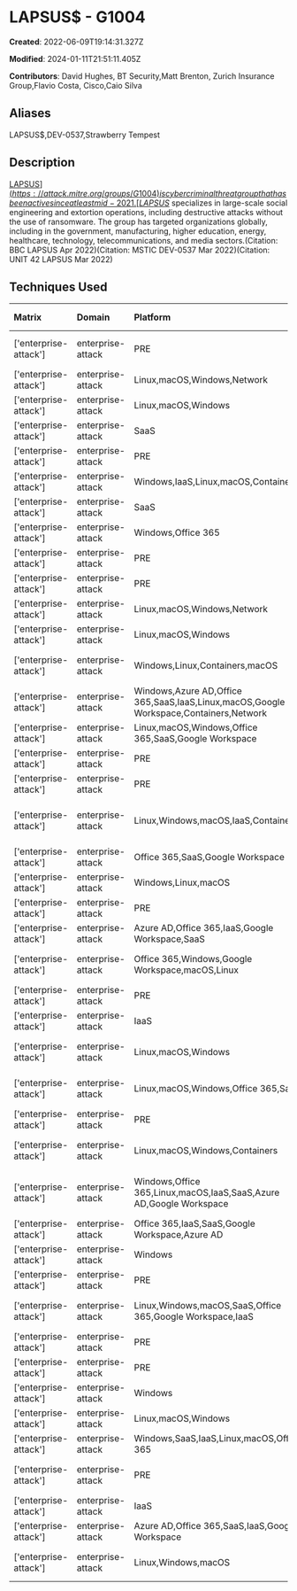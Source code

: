# LAPSUS$ - G1004

**Created**: 2022-06-09T19:14:31.327Z

**Modified**: 2024-01-11T21:51:11.405Z

**Contributors**: David Hughes, BT Security,Matt Brenton, Zurich Insurance Group,Flavio Costa, Cisco,Caio Silva

## Aliases

LAPSUS$,DEV-0537,Strawberry Tempest

## Description

[LAPSUS$](https://attack.mitre.org/groups/G1004) is cyber criminal threat group that has been active since at least mid-2021. [LAPSUS$](https://attack.mitre.org/groups/G1004) specializes in large-scale social engineering and extortion operations, including destructive attacks without the use of ransomware. The group has targeted organizations globally, including in the government, manufacturing, higher education, energy, healthcare, technology, telecommunications, and media sectors.(Citation: BBC LAPSUS Apr 2022)(Citation: MSTIC DEV-0537 Mar 2022)(Citation: UNIT 42 LAPSUS Mar 2022)

## Techniques Used

|Matrix|Domain|Platform|Technique ID|Technique Name|Use|
| :---| :---| :---| :---| :---| :---|
|['enterprise-attack']|enterprise-attack|PRE|T1589|Gather Victim Identity Information|[LAPSUS$](https://attack.mitre.org/groups/G1004) has gathered detailed information of target employees to enhance their social engineering lures.(Citation: MSTIC DEV-0537 Mar 2022)|
|['enterprise-attack']|enterprise-attack|Linux,macOS,Windows,Network|T1005|Data from Local System|[LAPSUS$](https://attack.mitre.org/groups/G1004) uploaded sensitive files, information, and credentials from a targeted organization for extortion or public release.(Citation: MSTIC DEV-0537 Mar 2022)|
|['enterprise-attack']|enterprise-attack|Linux,macOS,Windows|T1069.002|Domain Groups|[LAPSUS$](https://attack.mitre.org/groups/G1004) has used the AD Explorer tool to enumerate groups on a victim's network.(Citation: MSTIC DEV-0537 Mar 2022)|
|['enterprise-attack']|enterprise-attack|SaaS|T1213.001|Confluence|[LAPSUS$](https://attack.mitre.org/groups/G1004) has searched a victim's network for collaboration platforms like Confluence and JIRA to discover further high-privilege account credentials.(Citation: MSTIC DEV-0537 Mar 2022)|
|['enterprise-attack']|enterprise-attack|PRE|T1588.002|Tool|[LAPSUS$](https://attack.mitre.org/groups/G1004) has obtained tools such as RVTools and AD Explorer for their operations.(Citation: MSTIC DEV-0537 Mar 2022)(Citation: NCC Group LAPSUS Apr 2022)|
|['enterprise-attack']|enterprise-attack|Windows,IaaS,Linux,macOS,Containers|T1485|Data Destruction|[LAPSUS$](https://attack.mitre.org/groups/G1004) has deleted the target's systems and resources both on-premises and in the cloud.(Citation: MSTIC DEV-0537 Mar 2022)(Citation: NCC Group LAPSUS Apr 2022)|
|['enterprise-attack']|enterprise-attack|SaaS|T1213.003|Code Repositories|[LAPSUS$](https://attack.mitre.org/groups/G1004) has searched a victim's network for code repositories like GitLab and GitHub to discover further high-privilege account credentials.(Citation: MSTIC DEV-0537 Mar 2022)(Citation: NCC Group LAPSUS Apr 2022)|
|['enterprise-attack']|enterprise-attack|Windows,Office 365|T1213.002|Sharepoint|[LAPSUS$](https://attack.mitre.org/groups/G1004) has searched a victim's network for collaboration platforms like SharePoint to discover further high-privilege account credentials.(Citation: MSTIC DEV-0537 Mar 2022)(Citation: NCC Group LAPSUS Apr 2022)|
|['enterprise-attack']|enterprise-attack|PRE|T1583.003|Virtual Private Server|[LAPSUS$](https://attack.mitre.org/groups/G1004) has used VPS hosting providers for infrastructure.(Citation: MSTIC DEV-0537 Mar 2022)|
|['enterprise-attack']|enterprise-attack|PRE|T1591.004|Identify Roles|[LAPSUS$](https://attack.mitre.org/groups/G1004) has gathered detailed knowledge of team structures within a target organization.(Citation: MSTIC DEV-0537 Mar 2022)|
|['enterprise-attack']|enterprise-attack|Linux,macOS,Windows,Network|T1090|Proxy|[LAPSUS$](https://attack.mitre.org/groups/G1004) has leverage NordVPN for its egress points when targeting intended victims.(Citation: MSTIC DEV-0537 Mar 2022)|
|['enterprise-attack']|enterprise-attack|Linux,macOS,Windows|T1087.002|Domain Account|[LAPSUS$](https://attack.mitre.org/groups/G1004) has used the AD Explorer tool to enumerate users on a victim's network.(Citation: MSTIC DEV-0537 Mar 2022)(Citation: NCC Group LAPSUS Apr 2022)|
|['enterprise-attack']|enterprise-attack|Windows,Linux,Containers,macOS|T1133|External Remote Services|[LAPSUS$](https://attack.mitre.org/groups/G1004) has gained access to internet-facing systems and applications, including virtual private network (VPN), remote desktop protocol (RDP), and virtual desktop infrastructure (VDI) including Citrix. (Citation: MSTIC DEV-0537 Mar 2022)(Citation: NCC Group LAPSUS Apr 2022)|
|['enterprise-attack']|enterprise-attack|Windows,Azure AD,Office 365,SaaS,IaaS,Linux,macOS,Google Workspace,Containers,Network|T1078|Valid Accounts|[LAPSUS$](https://attack.mitre.org/groups/G1004) has used compromised credentials and/or session tokens to gain access into a victim's VPN, VDI, RDP, and IAMs.(Citation: MSTIC DEV-0537 Mar 2022)(Citation: NCC Group LAPSUS Apr 2022)|
|['enterprise-attack']|enterprise-attack|Linux,macOS,Windows,Office 365,SaaS,Google Workspace|T1656|Impersonation|[LAPSUS$](https://attack.mitre.org/groups/G1004) has called victims' help desk and impersonated legitimate users with previously gathered information in order to gain access to privileged accounts.(Citation: MSTIC DEV-0537 Mar 2022)|
|['enterprise-attack']|enterprise-attack|PRE|T1588.001|Malware|[LAPSUS$](https://attack.mitre.org/groups/G1004) acquired and used the Redline password stealer in their operations.(Citation: MSTIC DEV-0537 Mar 2022)|
|['enterprise-attack']|enterprise-attack|PRE|T1598.004|Spearphishing Voice|[LAPSUS$](https://attack.mitre.org/groups/G1004) has called victims' help desk to convince the support personnel to reset a privileged account’s credentials.(Citation: MSTIC DEV-0537 Mar 2022)|
|['enterprise-attack']|enterprise-attack|Linux,Windows,macOS,IaaS,Containers|T1204|User Execution|[LAPSUS$](https://attack.mitre.org/groups/G1004) has recruited target organization employees or contractors who provide credentials and approve an associated MFA prompt, or install remote management software onto a corporate workstation, allowing [LAPSUS$](https://attack.mitre.org/groups/G1004) to take control of an authenticated system.(Citation: MSTIC DEV-0537 Mar 2022)|
|['enterprise-attack']|enterprise-attack|Office 365,SaaS,Google Workspace|T1552.008|Chat Messages|[LAPSUS$](https://attack.mitre.org/groups/G1004) has targeted various collaboration tools like Slack, Teams, JIRA, Confluence, and others to hunt for exposed credentials to support privilege escalation and lateral movement.(Citation: MSTIC DEV-0537 Mar 2022)|
|['enterprise-attack']|enterprise-attack|Windows,Linux,macOS|T1489|Service Stop|[LAPSUS$](https://attack.mitre.org/groups/G1004) has shut down virtual machines from within a victim's on-premise VMware ESXi infrastructure.(Citation: NCC Group LAPSUS Apr 2022)|
|['enterprise-attack']|enterprise-attack|PRE|T1593.003|Code Repositories|[LAPSUS$](https://attack.mitre.org/groups/G1004) has searched public code repositories for exposed credentials.(Citation: MSTIC DEV-0537 Mar 2022)|
|['enterprise-attack']|enterprise-attack|Azure AD,Office 365,IaaS,Google Workspace,SaaS|T1136.003|Cloud Account|[LAPSUS$](https://attack.mitre.org/groups/G1004) has created global admin accounts in the targeted organization's cloud instances to gain persistence.(Citation: MSTIC DEV-0537 Mar 2022)|
|['enterprise-attack']|enterprise-attack|Office 365,Windows,Google Workspace,macOS,Linux|T1114.003|Email Forwarding Rule|[LAPSUS$](https://attack.mitre.org/groups/G1004) has set an Office 365 tenant level mail transport rule to send all mail in and out of the targeted organization to the newly created account.(Citation: MSTIC DEV-0537 Mar 2022)|
|['enterprise-attack']|enterprise-attack|PRE|T1591.002|Business Relationships|[LAPSUS$](https://attack.mitre.org/groups/G1004) has gathered detailed knowledge of an organization's supply chain relationships.(Citation: MSTIC DEV-0537 Mar 2022)|
|['enterprise-attack']|enterprise-attack|IaaS|T1578.003|Delete Cloud Instance|[LAPSUS$](https://attack.mitre.org/groups/G1004) has deleted the target's systems and resources in the cloud to trigger the organization's incident and crisis response process.(Citation: MSTIC DEV-0537 Mar 2022)|
|['enterprise-attack']|enterprise-attack|Linux,macOS,Windows|T1555.003|Credentials from Web Browsers|[LAPSUS$](https://attack.mitre.org/groups/G1004) has obtained passwords and session tokens with the use of the Redline password stealer.(Citation: MSTIC DEV-0537 Mar 2022)|
|['enterprise-attack']|enterprise-attack|Linux,macOS,Windows,Office 365,SaaS|T1531|Account Access Removal|[LAPSUS$](https://attack.mitre.org/groups/G1004) has removed a targeted organization's global admin accounts to lock the organization out of all access.(Citation: MSTIC DEV-0537 Mar 2022)|
|['enterprise-attack']|enterprise-attack|PRE|T1589.001|Credentials|[LAPSUS$](https://attack.mitre.org/groups/G1004) has gathered user identities and credentials to gain initial access to a victim's organization; the group has also called an organization's help desk to reset a target's credentials.(Citation: MSTIC DEV-0537 Mar 2022)(Citation: NCC Group LAPSUS Apr 2022)|
|['enterprise-attack']|enterprise-attack|Linux,macOS,Windows,Containers|T1068|Exploitation for Privilege Escalation|[LAPSUS$](https://attack.mitre.org/groups/G1004) has exploited unpatched vulnerabilities on internally accessible servers including JIRA, GitLab, and Confluence for privilege escalation.(Citation: MSTIC DEV-0537 Mar 2022)|
|['enterprise-attack']|enterprise-attack|Windows,Office 365,Linux,macOS,IaaS,SaaS,Azure AD,Google Workspace|T1621|Multi-Factor Authentication Request Generation|[LAPSUS$](https://attack.mitre.org/groups/G1004) has spammed target users with MFA prompts in the hope that the legitimate user will grant necessary approval.(Citation: MSTIC DEV-0537 Mar 2022)|
|['enterprise-attack']|enterprise-attack|Office 365,IaaS,SaaS,Google Workspace,Azure AD|T1098.003|Additional Cloud Roles|[LAPSUS$](https://attack.mitre.org/groups/G1004) has added the global admin role to accounts they have created in the targeted organization's cloud instances.(Citation: MSTIC DEV-0537 Mar 2022)|
|['enterprise-attack']|enterprise-attack|Windows|T1003.006|DCSync|[LAPSUS$](https://attack.mitre.org/groups/G1004) has used DCSync attacks to gather credentials for privilege escalation routines.(Citation: MSTIC DEV-0537 Mar 2022)|
|['enterprise-attack']|enterprise-attack|PRE|T1586.002|Email Accounts|[LAPSUS$](https://attack.mitre.org/groups/G1004) has payed employees, suppliers, and business partners of target organizations for credentials.(Citation: MSTIC DEV-0537 Mar 2022)(Citation: NCC Group LAPSUS Apr 2022)|
|['enterprise-attack']|enterprise-attack|Linux,Windows,macOS,SaaS,Office 365,Google Workspace,IaaS|T1213|Data from Information Repositories|[LAPSUS$](https://attack.mitre.org/groups/G1004) has searched a victim's network for organization collaboration channels like MS Teams or Slack to discover further high-privilege account credentials.(Citation: MSTIC DEV-0537 Mar 2022)|
|['enterprise-attack']|enterprise-attack|PRE|T1589.002|Email Addresses|[LAPSUS$](https://attack.mitre.org/groups/G1004) has gathered employee email addresses, including personal accounts, for social engineering and initial access efforts.(Citation: MSTIC DEV-0537 Mar 2022)|
|['enterprise-attack']|enterprise-attack|PRE|T1584.002|DNS Server|[LAPSUS$](https://attack.mitre.org/groups/G1004) has reconfigured a victim's DNS records to actor-controlled domains and websites.(Citation: NCC Group LAPSUS Apr 2022)|
|['enterprise-attack']|enterprise-attack|Windows|T1003.003|NTDS|[LAPSUS$](https://attack.mitre.org/groups/G1004) has used Windows built-in tool `ntdsutil` to extract the Active Directory (AD) database.(Citation: MSTIC DEV-0537 Mar 2022)|
|['enterprise-attack']|enterprise-attack|Linux,macOS,Windows|T1555.005|Password Managers|[LAPSUS$](https://attack.mitre.org/groups/G1004) has accessed local password managers and databases to obtain further credentials from a compromised network.(Citation: NCC Group LAPSUS Apr 2022)|
|['enterprise-attack']|enterprise-attack|Windows,SaaS,IaaS,Linux,macOS,Office 365|T1199|Trusted Relationship|[LAPSUS$](https://attack.mitre.org/groups/G1004) has accessed internet-facing identity providers such as Azure Active Directory and Okta to target specific organizations.(Citation: MSTIC DEV-0537 Mar 2022)|
|['enterprise-attack']|enterprise-attack|PRE|T1597.002|Purchase Technical Data|[LAPSUS$](https://attack.mitre.org/groups/G1004) has purchased credentials and session tokens from criminal underground forums.(Citation: MSTIC DEV-0537 Mar 2022)|
|['enterprise-attack']|enterprise-attack|IaaS|T1578.002|Create Cloud Instance|[LAPSUS$](https://attack.mitre.org/groups/G1004) has created new virtual machines within the target's cloud environment after leveraging credential access to cloud assets.(Citation: MSTIC DEV-0537 Mar 2022) |
|['enterprise-attack']|enterprise-attack|Azure AD,Office 365,SaaS,IaaS,Google Workspace|T1078.004|Cloud Accounts|[LAPSUS$](https://attack.mitre.org/groups/G1004) has used compromised credentials to access cloud assets within a target organization.(Citation: MSTIC DEV-0537 Mar 2022)|
|['enterprise-attack']|enterprise-attack|Linux,Windows,macOS|T1111|Multi-Factor Authentication Interception|[LAPSUS$](https://attack.mitre.org/groups/G1004) has replayed stolen session token and passwords to trigger simple-approval MFA prompts in hope of the legitimate user will grant necessary approval.(Citation: MSTIC DEV-0537 Mar 2022)|
